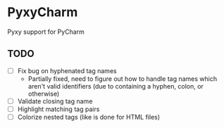 # PyxyCharm

<!-- Plugin description -->
Pyxy support for PyCharm
<!-- Plugin description end -->

## TODO

* [ ] Fix bug on hyphenated tag names
  * Partially fixed, need to figure out how to handle tag names which aren't valid identifiers (due to containing a hyphen, colon, or otherwise)
* [ ] Validate closing tag name
* [ ] Highlight matching tag pairs
* [ ] Colorize nested tags (like is done for HTML files)
